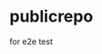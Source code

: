 # publicrepo
for e2e test



































































































































































































































































































































































































































































































































































































































































































































































































































































































































































































































































